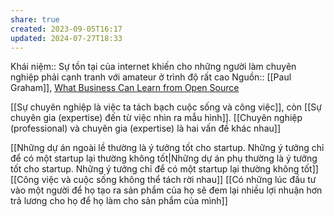 ```yaml
---
share: true
created: 2023-09-05T16:17
updated: 2024-07-27T18:33
---
```

Khái niệm:: 
Sự tồn tại của internet khiến cho những người làm chuyên nghiệp phải cạnh tranh với amateur ở trình độ rất cao
Nguồn:: [[Paul Graham]], [What Business Can Learn from Open Source](http://www.paulgraham.com/opensource.html)

[[Sự chuyên nghiệp là việc ta tách bạch cuộc sống và công việc]], còn [[Sự chuyên gia (expertise) đến từ việc nhìn ra mẫu hình]]. [[Chuyên nghiệp (professional) và chuyên gia (expertise) là hai vấn đề khác nhau]]

[[Những dự án ngoài lề thường là ý tưởng tốt cho startup. Những ý tưởng chỉ để có một startup lại thường không tốt|Những dự án phụ thường là ý tưởng tốt cho startup. Những ý tưởng chỉ để có một startup lại thường không tốt]]
[[Công việc và cuộc sống không thể tách rời nhau]]
[[Có những lúc đầu tư vào một người để họ tạo ra sản phẩm của họ sẽ đem lại nhiều lợi nhuận hơn trả lương cho họ để họ làm cho sản phẩm của mình]] 
